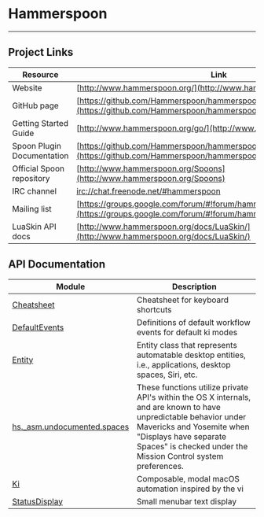 # Hammerspoon
---

## Project Links
| Resource        | Link                             |
| --------------- | -------------------------------- |
| Website | [http://www.hammerspoon.org/](http://www.hammerspoon.org/) |
| GitHub page | [https://github.com/Hammerspoon/hammerspoon](https://github.com/Hammerspoon/hammerspoon) |
| Getting Started Guide | [http://www.hammerspoon.org/go/](http://www.hammerspoon.org/go/) |
| Spoon Plugin Documentation | [https://github.com/Hammerspoon/hammerspoon/blob/master/SPOONS.md](https://github.com/Hammerspoon/hammerspoon/blob/master/SPOONS.md) |
| Official Spoon repository | [http://www.hammerspoon.org/Spoons](http://www.hammerspoon.org/Spoons) |
| IRC channel | [irc://chat.freenode.net/#hammerspoon](irc://chat.freenode.net/#hammerspoon) |
| Mailing list | [https://groups.google.com/forum/#!forum/hammerspoon/](https://groups.google.com/forum/#!forum/hammerspoon/) |
| LuaSkin API docs | [http://www.hammerspoon.org/docs/LuaSkin/](http://www.hammerspoon.org/docs/LuaSkin/) |

## API Documentation
| Module                                                             | Description           |
| ------------------------------------------------------------------ | --------------------- |
| [Cheatsheet](Cheatsheet.md)                          | Cheatsheet for keyboard shortcuts     |
| [DefaultEvents](DefaultEvents.md)                          | Definitions of default workflow events for default ki modes     |
| [Entity](Entity.md)                          | Entity class that represents automatable desktop entities, i.e., applications, desktop spaces, Siri, etc.     |
| [hs._asm.undocumented.spaces](hs._asm.undocumented.spaces.md)                          | These functions utilize private API's within the OS X internals, and are known to have unpredictable behavior under Mavericks and Yosemite when "Displays have separate Spaces" is checked under the Mission Control system preferences.     |
| [Ki](Ki.md)                          | Composable, modal macOS automation inspired by the vi     |
| [StatusDisplay](StatusDisplay.md)                          | Small menubar text display     |
